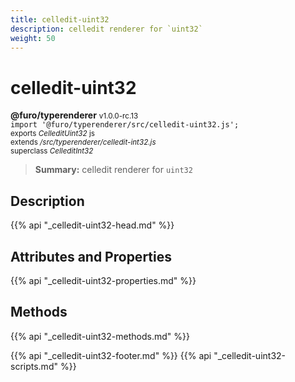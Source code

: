 ```yaml
---
title: celledit-uint32
description: celledit renderer for `uint32`
weight: 50
---
```


# celledit-uint32
**@furo/typerenderer** <small>v1.0.0-rc.13</small>
<br>`import '@furo/typerenderer/src/celledit-uint32.js';`<small>
<br>exports *CelleditUint32* js
<br>extends */src/typerenderer/celledit-int32.js*
<br>superclass *CelleditInt32*</small>

> **Summary:** celledit renderer for `uint32`

## Description



{{% api "_celledit-uint32-head.md" %}}

## Attributes and Properties
{{% api "_celledit-uint32-properties.md" %}}




## Methods
{{% api "_celledit-uint32-methods.md" %}}






{{% api "_celledit-uint32-footer.md" %}}
{{% api "_celledit-uint32-scripts.md" %}}
